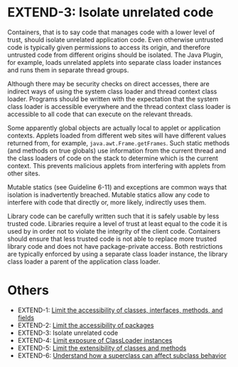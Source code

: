 # EXTEND-3: Isolate unrelated code
Containers, that is to say code that manages code with a lower level of trust, should isolate unrelated application code. Even otherwise untrusted code is typically given permissions to access its origin, and therefore untrusted code from different origins should be isolated. The Java Plugin, for example, loads unrelated applets into separate class loader instances and runs them in separate thread groups.

Although there may be security checks on direct accesses, there are indirect ways of using the system class loader and thread context class loader. Programs should be written with the expectation that the system class loader is accessible everywhere and the thread context class loader is accessible to all code that can execute on the relevant threads.

Some apparently global objects are actually local to applet or application contexts. Applets loaded from different web sites will have different values returned from, for example, ``java.awt.Frame.getFrames``. Such static methods (and methods on true globals) use information from the current thread and the class loaders of code on the stack to determine which is the current context. This prevents malicious applets from interfering with applets from other sites.

Mutable statics (see Guideline 6-11) and exceptions are common ways that isolation is inadvertently breached. Mutable statics allow any code to interfere with code that directly or, more likely, indirectly uses them.

Library code can be carefully written such that it is safely usable by less trusted code. Libraries require a level of trust at least equal to the code it is used by in order not to violate the integrity of the client code. Containers should ensure that less trusted code is not able to replace more trusted library code and does not have package-private access. Both restrictions are typically enforced by using a separate class loader instance, the library class loader a parent of the application class loader.



# Others
 - EXTEND-1: [Limit the accessibility of classes, interfaces, methods, and fields](../g41)
 - EXTEND-2: [Limit the accessibility of packages](../g42)
 - EXTEND-3: Isolate unrelated code
 - EXTEND-4: [Limit exposure of ClassLoader instances](../g44)
 - EXTEND-5: [Limit the extensibility of classes and methods](../g45)
 - EXTEND-6: [Understand how a superclass can affect subclass behavior](../g46)
